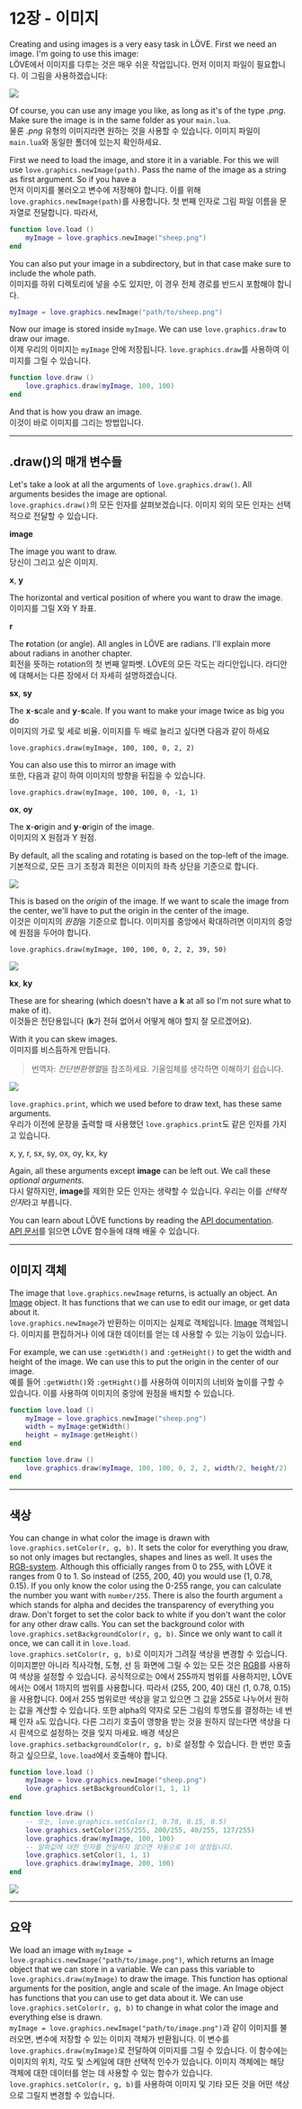 # 12장 - 이미지

Creating and using images is a very easy task in LÖVE. First we need an image. I'm going to use this image:  
LÖVE에서 이미지를 다루는 것은 매우 쉬운 작업입니다. 먼저 이미지 파일이 필요합니다. 이 그림을 사용하겠습니다:

![](/images/book/12/sheep.png)

Of course, you can use any image you like, as long as it's of the type *.png*. Make sure the image is in the same folder as your `main.lua`.  
물론 *.png* 유형의 이미지라면 원하는 것을 사용할 수 있습니다. 이미지 파일이 `main.lua`와 동일한 폴더에 있는지 확인하세요.

First we need to load the image, and store it in a variable. For this we will use `love.graphics.newImage(path)`. Pass the name of the image as a string as first argument. So if you have a  
먼저 이미지를 불러오고 변수에 저장해야 합니다. 이를 위해 `love.graphics.newImage(path)`를 사용합니다. 첫 번째 인자로 그림 파일 이름을 문자열로 전달합니다. 따라서,

```lua
function love.load ()
	myImage = love.graphics.newImage("sheep.png")
end
```
You can also put your image in a subdirectory, but in that case make sure to include the whole path.  
이미지를 하위 디렉토리에 넣을 수도 있지만, 이 경우 전체 경로를 반드시 포함해야 합니다.

```lua
myImage = love.graphics.newImage("path/to/sheep.png")
```

Now our image is stored inside `myImage`. We can use `love.graphics.draw` to draw our image.  
이제 우리의 이미지는 `myImage` 안에 저장됩니다. `love.graphics.draw`를 사용하여 이미지를 그릴 수 있습니다.

```lua
function love.draw ()
	love.graphics.draw(myImage, 100, 100)
end
```

And that is how you draw an image.  
이것이 바로 이미지를 그리는 방법입니다.

___

## .draw()의 매개 변수들

Let's take a look at all the arguments of `love.graphics.draw()`. All arguments besides the image are optional.  
`love.graphics.draw()`의 모든 인자를 살펴보겠습니다. 이미지 외의 모든 인자는 선택적으로 전달할 수 있습니다.

**image**

The image you want to draw.  
당신이 그리고 싶은 이미지.

**x**, **y**

The horizontal and vertical position of where you want to draw the image.  
이미지를 그릴 X와 Y 좌표.

**r**

The **r**otation (or angle). All angles in LÖVE are radians. I'll explain more about radians in another chapter.  
회전을 뜻하는 rotation의 첫 번째 알파벳. LÖVE의 모든 각도는 라디안입니다. 라디안에 대해서는 다른 장에서 더 자세히 설명하겠습니다.

**sx**, **sy**

The **x**-**s**cale and **y**-**s**cale. If you want to make your image twice as big you do  
이미지의 가로 및 세로 비율. 이미지를 두 배로 늘리고 싶다면 다음과 같이 하세요

`love.graphics.draw(myImage, 100, 100, 0, 2, 2)`

 You can also use this to mirror an image with  
 또한, 다음과 같이 하여 이미지의 방향을 뒤집을 수 있습니다.

`love.graphics.draw(myImage, 100, 100, 0, -1, 1)`

**ox**, **oy**

The **x**-**o**rigin and **y**-**o**rigin of the image.  
이미지의 X 원점과 Y 원점.

By default, all the scaling and rotating is based on the top-left of the image.  
기본적으로, 모든 크기 조정과 회전은 이미지의 좌측 상단을 기준으로 합니다.

![](/images/book/12/origin1.png)

This is based on the *origin* of the image. If we want to scale the image from the center, we'll have to put the origin in the center of the image.  
이것은 이미지의 *원점*을 기준으로 합니다. 이미지를 중앙에서 확대하려면 이미지의 중앙에 원점을 두어야 합니다.

`love.graphics.draw(myImage, 100, 100, 0, 2, 2, 39, 50)`

![](/images/book/12/origin2.png)

**kx**, **ky**

These are for shearing (which doesn't have a **k** at all so I'm not sure what to make of it).  
이것들은 전단용입니다 (**k**가 전혀 없어서 어떻게 해야 할지 잘 모르겠어요).

With it you can skew images.  
이미지를 비스듬하게 만듭니다.
> 번역자: *전단변환행렬*을 참조하세요. 기울임체를 생각하면 이해하기 쉽습니다.

![](/images/book/12/shear.png)

`love.graphics.print`, which we used before to draw text, has these same arguments.  
우리가 이전에 문장을 출력할 때 사용했던 `love.graphics.print`도 같은 인자를 가지고 있습니다.

x, y, r, sx, sy, ox, oy, kx, ky 

Again, all these arguments except **image** can be left out. We call these *optional arguments*.  
다시 말하지만, **image**를 제외한 모든 인자는 생략할 수 있습니다. 우리는 이를 *선택적 인자*라고 부릅니다.

You can learn about LÖVE functions by reading the [API documentation](https://love2d.org/wiki/love.graphics.draw).  
[API 문서](https://love2d.org/wiki/love.graphics.draw)를 읽으면 LÖVE 함수들에 대해 배울 수 있습니다.

___

## 이미지 객체

The image that `love.graphics.newImage` returns, is actually an object. An [Image](https://love2d.org/wiki/Image) object. It has functions that we can use to edit our image, or get data about it.  
`love.graphics.newImage`가 반환하는 이미지는 실제로 객체입니다. [Image](https://love2d.org/wiki/Image) 객체입니다. 이미지를 편집하거나 이에 대한 데이터를 얻는 데 사용할 수 있는 기능이 있습니다.

For example, we can use `:getWidth()` and `:getHeight()` to get the width and height of the image. We can use this to put the origin in the center of our image.  
예를 들어 `:getWidth()`와 `:getHight()`를 사용하여 이미지의 너비와 높이를 구할 수 있습니다. 이를 사용하여 이미지의 중앙에 원점을 배치할 수 있습니다.

```lua
function love.load ()
    myImage = love.graphics.newImage("sheep.png")
    width = myImage:getWidth()
    height = myImage:getHeight()
end

function love.draw ()
	love.graphics.draw(myImage, 100, 100, 0, 2, 2, width/2, height/2)
end
```

___

## 색상

You can change in what color the image is drawn with `love.graphics.setColor(r, g, b)`. It sets the color for everything you draw, so not only images but rectangles, shapes and lines as well. It uses the [RGB-system](https://en.wikipedia.org/wiki/RGB_color_model). Although this officially ranges from 0 to 255, with LÖVE it ranges from 0 to 1. So instead of (255, 200, 40) you would use (1, 0.78, 0.15). If you only know the color using the 0-255 range, you can calculate the number you want with `number/255`. There is also the fourth argument `a` which stands for alpha and decides the transparency of everything you draw. Don't forget to set the color back to white if you don't want the color for any other draw calls. You can set the background color with `love.graphics.setBackgroundColor(r, g, b)`. Since we only want to call it once, we can call it in `love.load`.  
`love.graphics.setColor(r, g, b)`로 이미지가 그려질 색상을 변경할 수 있습니다. 이미지뿐만 아니라 직사각형, 도형, 선 등 화면에 그릴 수 있는 모든 것은 [RGB](https://ko.wikipedia.org/wiki/RGB)를 사용하여 색상을 설정할 수 있습니다. 공식적으로는 0에서 255까지 범위를 사용하지만, LÖVE에서는 0에서 1까지의 범위를 사용합니다. 따라서 (255, 200, 40) 대신 (1, 0.78, 0.15)을 사용합니다. 0에서 255 범위로만 색상을 알고 있으면 그 값을 255로 나누어서 원하는 값을 계산할 수 있습니다. 또한 alpha의 약자로 모든 그림의 투명도를 결정하는 네 번째 인자 `a`도 있습니다. 다른 그리기 호출이 영향을 받는 것을 원하지 않는다면 색상을 다시 흰색으로 설정하는 것을 잊지 마세요. 배경 색상은 `love.graphics.setbackgroundColor(r, g, b)`로 설정할 수 있습니다. 한 번만 호출하고 싶으므로, `love.load`에서 호출해야 합니다.

```lua
function love.load ()
    myImage = love.graphics.newImage("sheep.png")
    love.graphics.setBackgroundColor(1, 1, 1)
end

function love.draw ()
	-- 또는, love.graphics.setColor(1, 0.78, 0.15, 0.5)
	love.graphics.setColor(255/255, 200/255, 40/255, 127/255)
	love.graphics.draw(myImage, 100, 100)
	-- 알파값에 대한 인자를 전달하지 않으면 자동으로 1이 설정됩니다.
	love.graphics.setColor(1, 1, 1)
	love.graphics.draw(myImage, 200, 100)
end
``` 

![](/images/book/12/color.png)

___

## 요약

We load an image with `myImage = love.graphics.newImage("path/to/image.png")`, which returns an Image object that we can store in a variable. We can pass this variable to `love.graphics.draw(myImage)` to draw the image. This function has optional arguments for the position, angle and scale of the image. An Image object has functions that you can use to get data about it. We can use `love.graphics.setColor(r, g, b)` to change in what color the image and everything else is drawn.  
`myImage = love.graphics.newImage("path/to/image.png")`과 같이 이미지를 불러오면, 변수에 저장할 수 있는 이미지 객체가 반환됩니다. 이 변수를 `love.graphics.draw(myImage)`로 전달하여 이미지를 그릴 수 있습니다. 이 함수에는 이미지의 위치, 각도 및 스케일에 대한 선택적 인수가 있습니다. 이미지 객체에는 해당 객체에 대한 데이터를 얻는 데 사용할 수 있는 함수가 있습니다. `love.graphics.setColor(r, g, b)`를 사용하여 이미지 및 기타 모든 것을 어떤 색상으로 그릴지 변경할 수 있습니다.
